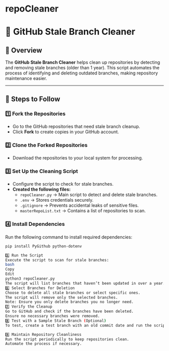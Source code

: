 # repoCleaner
# 🚀 GitHub Stale Branch Cleaner

## 📌 Overview
The **GitHub Stale Branch Cleaner** helps clean up repositories by detecting and removing stale branches (older than 1 year). This script automates the process of identifying and deleting outdated branches, making repository maintenance easier.

---

## 📂 Steps to Follow

### **1️⃣ Fork the Repositories**
- Go to the GitHub repositories that need stale branch cleanup.
- Click **Fork** to create copies in your GitHub account.

### **2️⃣ Clone the Forked Repositories**
- Download the repositories to your local system for processing.

### **3️⃣ Set Up the Cleaning Script**
- Configure the script to check for stale branches.
- **Created the following files:**
  - `repoCleaner.py` → Main script to detect and delete stale branches.
  - `.env` → Stores credentials securely.
  - `.gitignore` → Prevents accidental leaks of sensitive files.
  - `masterRepoList.txt` → Contains a list of repositories to scan.

### **4️⃣ Install Dependencies**
Run the following command to install required dependencies:
```bash
pip install PyGithub python-dotenv

5️⃣ Run the Script
Execute the script to scan for stale branches:
bash
Copy
Edit
python3 repoCleaner.py
The script will list branches that haven’t been updated in over a year.
6️⃣ Select Branches for Deletion
Choose to delete all stale branches or select specific ones.
The script will remove only the selected branches.
Note: Ensure you only delete branches you no longer need.
7️⃣ Verify the Cleanup
Go to GitHub and check if the branches have been deleted.
Ensure no necessary branches were removed.
8️⃣ Test with a Sample Stale Branch (Optional)
To test, create a test branch with an old commit date and run the script to confirm that it detects and deletes the branch.

9️⃣ Maintain Repository Cleanliness
Run the script periodically to keep repositories clean.
Automate the process if necessary.
